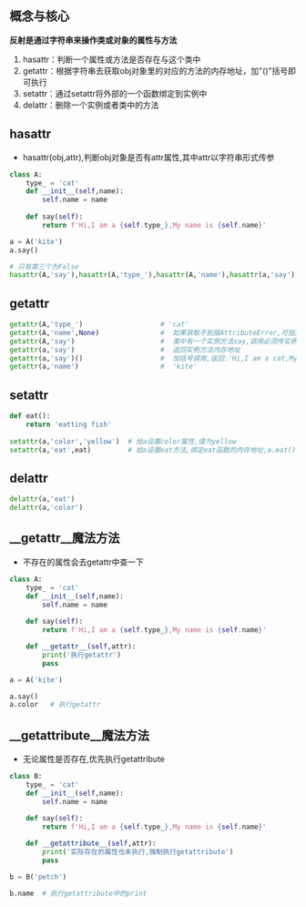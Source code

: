 ## 概念与核心
**反射是通过字符串来操作类或对象的属性与方法**
1. hasattr：判断一个属性或方法是否存在与这个类中
2. getattr：根据字符串去获取obj对象里的对应的方法的内存地址，加"()"括号即可执行
3. setattr：通过setattr将外部的一个函数绑定到实例中
4. delattr：删除一个实例或者类中的方法

## hasattr
- hasattr(obj,attr),判断obj对象是否有attr属性,其中attr以字符串形式传参
```py
class A:
    type_ = 'cat'
    def __init__(self,name):
        self.name = name
    
    def say(self):
        return f'Hi,I am a {self.type_},My name is {self.name}'

a = A('kite')
a.say()

# 只有第三个为False
hasattr(A,'say'),hasattr(A,'type_'),hasattr(A,'name'),hasattr(a,'say'),hasattr(a,'type_'),hasattr(a,'name')
```

## getattr
```py
getattr(A,'type_')                   # 'cat'
getattr(A,'name',None)               #  如果获取不到报AttributeError,可指定第三参数,设置获取不到的返回值
getattr(A,'say')                     #  类中有一个实例方法say,调用必须传实例getattr(A,'say')(a)
getattr(a,'say')                     #  返回实例方法内存地址
getattr(a,'say')()                   #  加括号调用,返回:'Hi,I am a cat,My name is kite' 
getattr(a,'name')                    #  'kite'
```

## setattr
```py
def eat():
    return 'eatting fish'
    
setattr(a,'color','yellow')  # 给a设置color属性,值为yellow
setattr(a,'eat',eat)         # 给a设置eat方法,绑定eat函数的内存地址,a.eat()调用
```
## delattr
```py
delattr(a,'eat')
delattr(a,'color')
```
## __getattr__魔法方法
- 不存在的属性会去getattr中查一下
```py
class A:
    type_ = 'cat'
    def __init__(self,name):
        self.name = name
    
    def say(self):
        return f'Hi,I am a {self.type_},My name is {self.name}'

    def __getattr__(self,attr):
        print('执行getattr')
        pass

a = A('kite')

a.say()
a.color   # 执行getattr
```
## __getattribute__魔法方法
- 无论属性是否存在,优先执行getattribute
```py
class B:
    type_ = 'cat'
    def __init__(self,name):
        self.name = name
    
    def say(self):
        return f'Hi,I am a {self.type_},My name is {self.name}'

    def __getattribute__(self,attr):
        print('实际存在的属性也未执行,强制执行getattribute')
        pass

b = B('petch')

b.name  # 执行getattribute中的print
```

